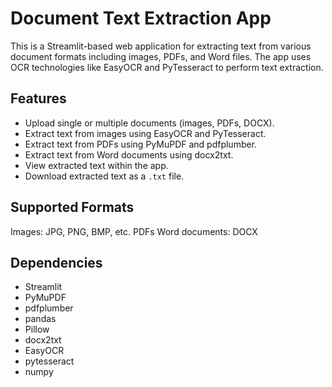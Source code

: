# Document Text Extraction App

This is a Streamlit-based web application for extracting text from various document formats including images, PDFs, and Word files. The app uses OCR technologies like EasyOCR and PyTesseract to perform text extraction.

## Features

- Upload single or multiple documents (images, PDFs, DOCX).
- Extract text from images using EasyOCR and PyTesseract.
- Extract text from PDFs using PyMuPDF and pdfplumber.
- Extract text from Word documents using docx2txt.
- View extracted text within the app.
- Download extracted text as a `.txt` file.


## Supported Formats
Images: JPG, PNG, BMP, etc.
PDFs
Word documents: DOCX

## Dependencies
- Streamlit
- PyMuPDF
- pdfplumber
- pandas
- Pillow
- docx2txt
- EasyOCR
- pytesseract
- numpy
